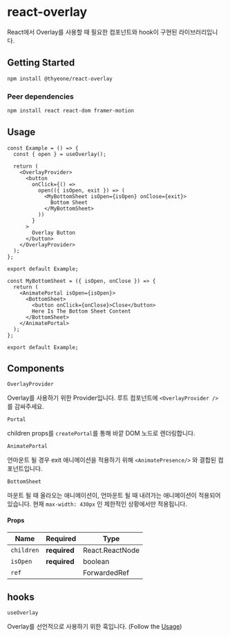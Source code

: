 # react-overlay

React에서 Overlay를 사용할 때 필요한 컴포넌트와 hook이 구현된 라이브러리입니다.

## Getting Started

```sh
npm install @thyeone/react-overlay

```

### Peer dependencies

```sh
npm install react react-dom framer-motion
```

## Usage

```tsx
const Example = () => {
  const { open } = useOverlay();

  return (
    <OverlayProvider>
      <button
        onClick={() =>
          open(({ isOpen, exit }) => (
            <MyBottomSheet isOpen={isOpen} onClose={exit}>
              Bottom Sheet
            </MyBottomSheet>
          ))
        }
      >
        Overlay Button
      </button>
    </OverlayProvider>
  );
};

export default Example;

const MyBottomSheet = ({ isOpen, onClose }) => {
  return (
    <AnimatePortal isOpen={isOpen}>
      <BottomSheet>
        <button onClick={onClose}>Close</button>
        Here Is The Bottom Sheet Content
      </BottomSheet>
    </AnimatePortal>
  );
};

export default Example;
```

## Components

`OverlayProvider`

Overlay를 사용하기 위한 Provider입니다. 루트 컴포넌트에 `<OverlayProvider />` 를 감싸주세요.

`Portal`

children props를 `createPortal`를 통해 바깥 DOM 노드로 렌더링합니다.

`AnimatePortal`

언마운트 될 경우 exit 애니메이션을 적용하기 위해 `<AnimatePresence/>` 와 결합된 컴포넌트입니다.

`BottomSheet`

마운트 될 때 올라오는 애니메이션이, 언마운트 될 때 내려가는 애니메이션이 적용되어 있습니다.
현재 `max-width: 430px` 인 제한적인 상황에서만 적용됩니다.

#### Props

| Name       | Required     | Type                         |
| ---------- | ------------ | ---------------------------- |
| `children` | **required** | React.ReactNode              |
| `isOpen`   | **required** | boolean                      |
| `ref`      |              | ForwardedRef<HTMLDivElement> |

## hooks

`useOverlay`

Overlay를 선언적으로 사용하기 위한 훅입니다. (Follow the [Usage](#Usage))
